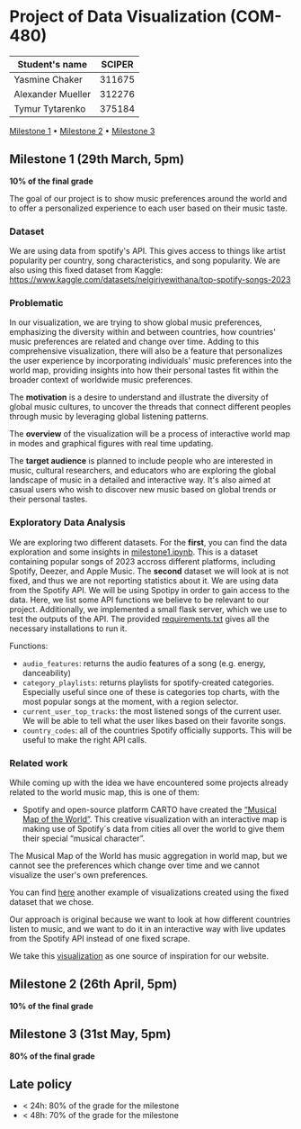 # Project of Data Visualization (COM-480)

| Student's name | SCIPER |
| -------------- | ------ |
| Yasmine Chaker | 311675 |
| Alexander Mueller | 312276 |
| Tymur Tytarenko | 375184 |

[Milestone 1](#milestone-1) • [Milestone 2](#milestone-2) • [Milestone 3](#milestone-3)

## Milestone 1 (29th March, 5pm)

**10% of the final grade**

The goal of our project is to show music preferences around the world and to offer a personalized experience to each user based on their music taste. 

### Dataset

We are using data from spotify's API. This gives access to things like artist popularity per country, song characteristics, and song popularity. 
We are also using this fixed dataset from Kaggle: https://www.kaggle.com/datasets/nelgiriyewithana/top-spotify-songs-2023

### Problematic

In our visualization, we are trying to show global music preferences, emphasizing the diversity within and between countries, how countries' music preferences are related and change over time. Adding to this comprehensive visualization, there will also be a feature that personalizes the user experience by incorporating individuals' music preferences into the world map, providing insights into how their personal tastes fit within the broader context of worldwide music preferences.

The **motivation** is a desire to understand and illustrate the diversity of global music cultures, to uncover the threads that connect different peoples through music  by leveraging global listening patterns.

The **overview** of the visualization will be a process of interactive world map in modes and graphical figures with real time updating.

The **target audience** is planned to include people who are interested in music, cultural researchers, and educators who are exploring the global landscape of music in a detailed and interactive way. It's also aimed at casual users who wish to discover new music based on global trends or their personal tastes.

### Exploratory Data Analysis

We are exploring two different datasets. For the **first**, you can find the data exploration and some insights in [milestone1.ipynb](milestone1.ipynb). This is a dataset containing popular songs of 2023 accross different platforms, including Spotify, Deezer, and Apple Music. The **second** dataset we will look at is not fixed, and thus we are not reporting statistics about it. We are using data from the Spotify API. We will be using Spotipy in order to gain access to the data. Here, we list some API functions we believe to be relevant to our project. Additionally, we implemented a small flask server, which we use to test the outputs of the API. The provided [requirements.txt](requirements.txt) gives all the necessary installations to run it.   

Functions:
- `audio_features`: returns the audio features of a song (e.g. energy, danceability)
- `category_playlists`: returns playlists for spotify-created categories. Especially useful since one of these is categories top charts, with the most popular songs at the moment, with a region selector. 
- `current_user_top_tracks`: the most listened songs of the current user. We will be able to tell what the user likes based on their favorite songs.
- `country_codes`: all of the countries Spotify officially supports. This will be useful to make the right API calls. 
 
### Related work

While coming up with the idea we have encountered some projects already related to the world music map, this is one of them:

 - Spotify and open-source platform CARTO have created the [“Musical Map of the World”](https://community.spotify.com/t5/App-Features/Spotify-s-NEW-Musical-Map-of-the-World-2-0/td-p/1519929). This creative visualization with an interactive map is making use of Spotify´s data from cities all over the world to give them their special “musical character”.

The Musical Map of the World has music aggregation in world map, but we cannot see the preferences which change over time and we cannot visualize the user's own preferences.

You can find [here](https://towardsdatascience.com/country-wise-visual-analysis-of-music-taste-using-spotify-api-seaborn-in-python-77f5b749b421) another example of visualizations created using the fixed dataset that we chose.

Our approach is original because we want to look at how different countries listen to music, and we want to do it in an interactive way with live updates from the Spotify API instead of one fixed scrape. 

We take this [visualization](https://public.tableau.com/views/MakeoverMonday-Week44-BankHolidays/BankHolidays?%3AshowVizHome=no) as one source of inspiration for our website.

## Milestone 2 (26th April, 5pm)

**10% of the final grade**


## Milestone 3 (31st May, 5pm)

**80% of the final grade**


## Late policy

- < 24h: 80% of the grade for the milestone
- < 48h: 70% of the grade for the milestone

